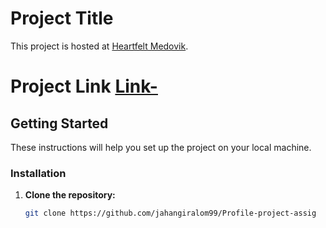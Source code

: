 # Project Title

This project is hosted at [Heartfelt Medovik](https://heartfelt-medovik-ceea4b.netlify.app/).

# Project Link [Link-](https://heartfelt-medovik-ceea4b.netlify.app/)

## Getting Started

These instructions will help you set up the project on your local machine.


### Installation

1. **Clone the repository:**

   ```bash
   git clone https://github.com/jahangiralom99/Profile-project-assig

